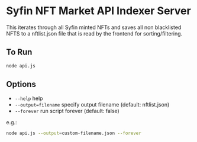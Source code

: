 # Syfin NFT Market API Indexer Server

This iterates through all Syfin minted NFTs and saves all non blacklisted
NFTS to a nftlist.json file that is read by the frontend for sorting/filtering.

## To Run

```sh
node api.js
```

## Options

- `--help` help
- `--output=filename` specify output filename (default: nftlist.json)
- `--forever` run script forever (default: false)

e.g.:

```sh
node api.js --output=custom-filename.json --forever
```
